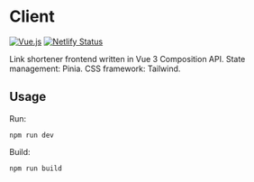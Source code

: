 # Client

[![Vue.js](https://img.shields.io/badge/vue-3.2.41-brightgreen.svg)](https://github.com/vuejs/vue)
[![Netlify Status](https://api.netlify.com/api/v1/badges/67f8b495-13f4-4c84-879b-abd9ea5f97fb/deploy-status)](https://app.netlify.com/sites/silver-faloodeh-a2786e/deploys)

Link shortener frontend written in Vue 3 Composition API. State management: Pinia. CSS framework: Tailwind.

## Usage

Run:

`npm run dev`

Build:

`npm run build`